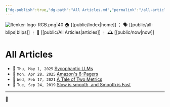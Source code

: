 ```yaml
---
{"dg-publish":true,"dg-path":"All Articles.md","permalink":"/all-articles/","title":"All Articles"}
---
```



<div class="transclusion internal-embed is-loaded"><div class="markdown-embed">




![flenker-logo-RGB.png|40](/img/user/attachments/flenker-logo-RGB.png)
🏠 [[public/Index\|home]]  ⋮ 🗣️ [[public/all-blips\|blips]] ⋮  📝 [[public/All Articles\|articles]]  ⋮ 🕰️ [[public/now\|now]]


</div></div>


# All Articles
<div><ul class="dataview list-view-ul"><li><span>📆 <code>Thu, May 1, 2025</code> <a data-tooltip-position="top" aria-label="public/Sycophantic LLMs" data-href="public/Sycophantic LLMs" href="public/Sycophantic LLMs" class="internal-link" target="_blank" rel="noopener nofollow">Sycophantic LLMs</a></span></li><li><span>📆 <code>Mon, Apr 28, 2025</code> <a data-tooltip-position="top" aria-label="public/Amazon 6 pager" data-href="public/Amazon 6 pager" href="public/Amazon 6 pager" class="internal-link" target="_blank" rel="noopener nofollow">Amazon's 6-Pagers</a></span></li><li><span>📆 <code>Wed, Feb 17, 2021</code> <a data-tooltip-position="top" aria-label="public/A Tale of Two Metrics" data-href="public/A Tale of Two Metrics" href="public/A Tale of Two Metrics" class="internal-link" target="_blank" rel="noopener nofollow">A Tale of Two Metrics</a></span></li><li><span>📆 <code>Tue, Sep 24, 2019</code> <a data-tooltip-position="top" aria-label="public/Slow is Smooth" data-href="public/Slow is Smooth" href="public/Slow is Smooth" class="internal-link" target="_blank" rel="noopener nofollow">Slow is smooth, and Smooth is Fast</a></span></li></ul></div>

- - -
 
👾
